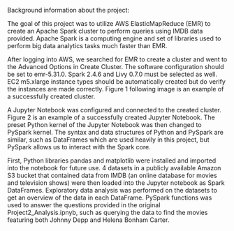 Background information about the project:

The goal of this project was to utilize AWS ElasticMapReduce (EMR) to create an Apache Spark cluster to perform queries using IMDB data provided.  Apache Spark is a computing engine and set of libraries used to perform big data analytics tasks much faster than EMR.  

After logging into AWS, we searched for EMR to create a cluster and went to the Advanced Options in Create Cluster. The software configuration should be set to emr-5.31.0. Spark 2.4.6 and Livy 0.7.0 must be selected as well. EC2 m5.xlarge instance types should be automatically created but do verify the instances are made correctly. Figure 1 following image is an example of a successfully created cluster. 

A Jupyter Notebook was configured and connected to the created cluster. Figure 2 is an example of a successfully created Jupyter Notebook. The preset Python kernel of the Jupyter Notebook was then changed to PySpark kernel. The syntax and data structures  of Python and PySpark are similar, such as DataFrames which are used heavily in this project, but PySpark allows us to interact with the Spark core.   

First, Python libraries pandas and matplotlib were installed and imported into the notebook for future use. 4 datasets in a publicly available Amazon S3 bucket that contained data from IMDB (an online database for movies and television shows) were then loaded into the Jupyter notebook as Spark DataFrames. Exploratory data analysis was performed on the datasets to get an overview of the data in each DataFrame. PySpark functions was used to answer the questions provided in the original Project2_Analysis.ipnyb, such as querying the data to find the movies featuring both Johnny Depp and Helena Bonham Carter.
